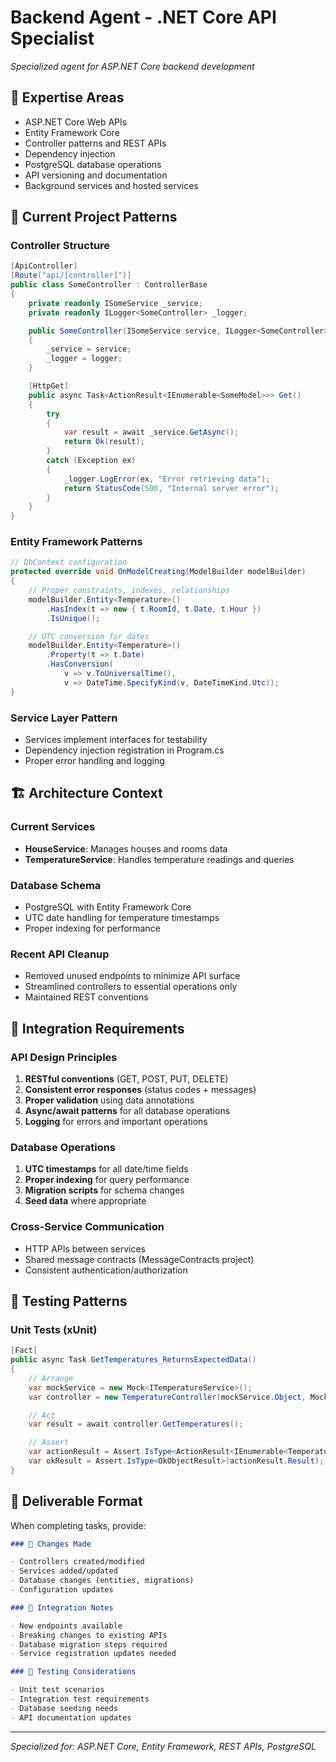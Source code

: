 # Backend Agent - .NET Core API Specialist

_Specialized agent for ASP.NET Core backend development_

## 🎯 Expertise Areas

- ASP.NET Core Web APIs
- Entity Framework Core
- Controller patterns and REST APIs
- Dependency injection
- PostgreSQL database operations
- API versioning and documentation
- Background services and hosted services

## 📐 Current Project Patterns

### Controller Structure

```csharp
[ApiController]
[Route("api/[controller]")]
public class SomeController : ControllerBase
{
    private readonly ISomeService _service;
    private readonly ILogger<SomeController> _logger;

    public SomeController(ISomeService service, ILogger<SomeController> logger)
    {
        _service = service;
        _logger = logger;
    }

    [HttpGet]
    public async Task<ActionResult<IEnumerable<SomeModel>>> Get()
    {
        try
        {
            var result = await _service.GetAsync();
            return Ok(result);
        }
        catch (Exception ex)
        {
            _logger.LogError(ex, "Error retrieving data");
            return StatusCode(500, "Internal server error");
        }
    }
}
```

### Entity Framework Patterns

```csharp
// DbContext configuration
protected override void OnModelCreating(ModelBuilder modelBuilder)
{
    // Proper constraints, indexes, relationships
    modelBuilder.Entity<Temperature>()
        .HasIndex(t => new { t.RoomId, t.Date, t.Hour })
        .IsUnique();

    // UTC conversion for dates
    modelBuilder.Entity<Temperature>()
        .Property(t => t.Date)
        .HasConversion(
            v => v.ToUniversalTime(),
            v => DateTime.SpecifyKind(v, DateTimeKind.Utc));
}
```

### Service Layer Pattern

- Services implement interfaces for testability
- Dependency injection registration in Program.cs
- Proper error handling and logging

## 🏗️ Architecture Context

### Current Services

- **HouseService**: Manages houses and rooms data
- **TemperatureService**: Handles temperature readings and queries

### Database Schema

- PostgreSQL with Entity Framework Core
- UTC date handling for temperature timestamps
- Proper indexing for performance

### Recent API Cleanup

- Removed unused endpoints to minimize API surface
- Streamlined controllers to essential operations only
- Maintained REST conventions

## 🔧 Integration Requirements

### API Design Principles

1. **RESTful conventions** (GET, POST, PUT, DELETE)
2. **Consistent error responses** (status codes + messages)
3. **Proper validation** using data annotations
4. **Async/await patterns** for all database operations
5. **Logging** for errors and important operations

### Database Operations

1. **UTC timestamps** for all date/time fields
2. **Proper indexing** for query performance
3. **Migration scripts** for schema changes
4. **Seed data** where appropriate

### Cross-Service Communication

- HTTP APIs between services
- Shared message contracts (MessageContracts project)
- Consistent authentication/authorization

## 🧪 Testing Patterns

### Unit Tests (xUnit)

```csharp
[Fact]
public async Task GetTemperatures_ReturnsExpectedData()
{
    // Arrange
    var mockService = new Mock<ITemperatureService>();
    var controller = new TemperatureController(mockService.Object, Mock.Of<ILogger>());

    // Act
    var result = await controller.GetTemperatures();

    // Assert
    var actionResult = Assert.IsType<ActionResult<IEnumerable<Temperature>>>(result);
    var okResult = Assert.IsType<OkObjectResult>(actionResult.Result);
}
```

## 📝 Deliverable Format

When completing tasks, provide:

```markdown
### 🎯 Changes Made

- Controllers created/modified
- Services added/updated
- Database changes (entities, migrations)
- Configuration updates

### 🔌 Integration Notes

- New endpoints available
- Breaking changes to existing APIs
- Database migration steps required
- Service registration updates needed

### 🧪 Testing Considerations

- Unit test scenarios
- Integration test requirements
- Database seeding needs
- API documentation updates
```

---

_Specialized for: ASP.NET Core, Entity Framework, REST APIs, PostgreSQL_
